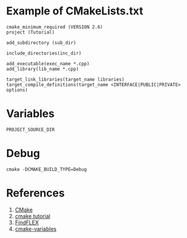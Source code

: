 
# Example of CMakeLists.txt
```
cmake_minimum_required (VERSION 2.6)
project (Tutorial)

add_subdirectory (sub_dir)

include_directories(inc_dir)

add_executable(exec_name *.cpp)
add_library(lib_name *.cpp)

target_link_libraries(target_name libraries)
target_compile_definitions(target_name <INTERFACE|PUBLIC|PRIVATE> options)
```
# Variables
```
PROJECT_SOURCE_DIR
```

# Debug
```
cmake -DCMAKE_BUILD_TYPE=Debug
```

# References
1. [CMake](http://www.aosabook.org/en/cmake.html)
2. [cmake tutorial](https://cmake.org/cmake-tutorial/)
3. [FindFLEX](https://cmake.org/cmake/help/v3.0/module/FindFLEX.html)
4. [cmake-variables](https://cmake.org/cmake/help/latest/manual/cmake-variables.7.html)
